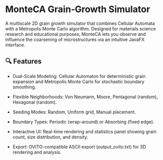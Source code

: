 # MonteCA Grain‑Growth Simulator

A multiscale 2D grain growth simulator that combines Cellular Automata with a Metropolis Monte Carlo algorithm. Designed for materials science research and educational purposes, MonteCA lets you observe and influence the coarsening of microstructures via an intuitive JavaFX interface.

## 🔍 Features

- Dual-Scale Modeling: Cellular Automaton for deterministic grain expansion and Metropolis Monte Carlo for stochastic boundary smoothing.

- Flexible Neighborhoods: Von Neumann, Moore, Pentagonal (random), Hexagonal (random).

- Seeding Modes: Random, Uniform grid, Manual placement.

- Boundary Types: Periodic (wrap-around) or Absorbing (fixed edge).

- Interactive UI: Real-time rendering and statistics panel showing grain count, size distribution, and density.

- Export: OVITO-compatible ASCII export (output_ovito.txt) for 3D rendering and analysis.
